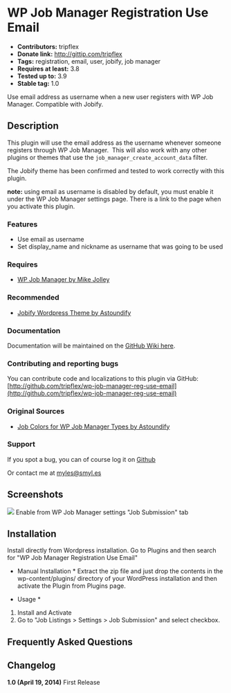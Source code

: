 # WP Job Manager Registration Use Email #
+ **Contributors:** tripflex
+ **Donate link:** http://gittip.com/tripflex
+ **Tags:** registration, email, user, jobify, job manager
+ **Requires at least:** 3.8
+ **Tested up to:** 3.9
+ **Stable tag:** 1.0

Use email address as username when a new user registers with WP Job Manager. Compatible with Jobify.

## Description ##

This plugin will use the email address as the username whenever someone registers through WP Job Manager.  This will also work with any other plugins or themes that use the `job_manager_create_account_data` filter.

The Jobify theme has been confirmed and tested to work correctly with this plugin.

**note:** using email as username is disabled by default, you must enable it under the WP Job Manager settings page.  There is a link to the page when you activate this plugin.

### Features ###
* Use email as username
* Set display_name and nickname as username that was going to be used

### Requires ###
* [WP Job Manager by Mike Jolley](http://mikejolley.com/projects/wp-job-manager/)

### Recommended ###
* [Jobify Wordpress Theme by Astoundify](http://themeforest.net/item/jobify-job-board-wordpress-theme/5247604?ref=tripflex)

### Documentation ###

Documentation will be maintained on the [GitHub Wiki here](http://github.com/tripflex/wp-job-manager-reg-use-email/wiki).

### Contributing and reporting bugs ###

You can contribute code and localizations to this plugin via GitHub: [http://github.com/tripflex/wp-job-manager-reg-use-email](http://github.com/tripflex/wp-job-manager-reg-use-email)

### Original Sources ###
* [Job Colors for WP Job Manager Types by Astoundify](https://github.com/Astoundify/wp-job-manager-colors)

### Support ###

If you spot a bug, you can of course log it on [Github](http://github.com/tripflex/wp-job-manager-reg-use-email/issues)

Or contact me at myles@smyl.es

## Screenshots ##

![](https://smyl.es/img/wpjmrue-screenshot-1.png)
Enable from WP Job Manager settings "Job Submission" tab

## Installation ##

Install directly from Wordpress installation.  Go to Plugins and then search for "WP Job Manager Registration Use Email"

* Manual Installation *
Extract the zip file and just drop the contents in the wp-content/plugins/ directory of your WordPress installation and then activate the Plugin from Plugins page.

* Usage *
1. Install and Activate
2. Go to "Job Listings > Settings > Job Submission" and select checkbox.

## Frequently Asked Questions ##

## Changelog ##
**1.0 (April 19, 2014)**
First Release
